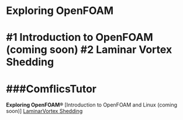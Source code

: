 Exploring OpenFOAM
==================

#1 Introduction to OpenFOAM (coming soon)
#2 Laminar Vortex Shedding
=======
###ComflicsTutor
================
**Exploring OpenFOAM®**
[Introduction to OpenFOAM and Linux (coming soon)]
[LaminarVortex Shedding](http://www.comflics.de/2014/08/openfoam-tutorial-4-laminar-vortex.html)
